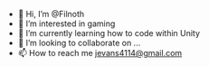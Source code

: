 - 👋 Hi, I’m @Filnoth
- 👀 I’m interested in gaming
- 🌱 I’m currently learning how to code within Unity
- 💞️ I’m looking to collaborate on ...
- 📫 How to reach me jevans4114@gmail.com

<!---
Filnoth/Filnoth is a ✨ special ✨ repository because its `README.md` (this file) appears on your GitHub profile.
You can click the Preview link to take a look at your changes.
--->

